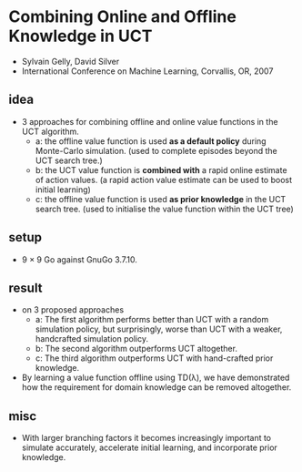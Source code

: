 # Combining Online and Offline Knowledge in UCT
* Sylvain Gelly, David Silver
* International Conference on Machine Learning, Corvallis, OR, 2007

## idea
* 3 approaches for combining offline and online value functions in the UCT algorithm.
  * a: the offline value function is used **as a default policy** during Monte-Carlo simulation.
    (used to complete episodes beyond the UCT search tree.)
  * b: the UCT value function is **combined with** a rapid online estimate of action values.
    (a rapid action value estimate can be used to boost initial learning)
  * c: the offline value function is used **as prior knowledge** in the UCT search tree.
    (used to initialise the value function within the UCT tree)

## setup
* 9 × 9 Go against GnuGo 3.7.10.

## result
* on 3 proposed approaches
  * a: The first algorithm performs better than UCT with a random simulation policy, but
    surprisingly, worse than UCT with a weaker, handcrafted simulation policy.
  * b: The second algorithm outperforms UCT altogether.
  * c: The third algorithm outperforms UCT with hand-crafted prior knowledge.
* By learning a value function offline using TD(λ),
  we have demonstrated how the requirement for domain knowledge can be removed altogether.

## misc
* With larger branching factors it becomes increasingly important to
  simulate accurately, accelerate initial learning, and incorporate prior knowledge.
